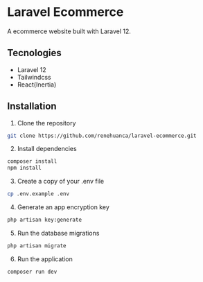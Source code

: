 # Laravel Ecommerce

A ecommerce website built with Laravel 12.

## Tecnologies

- Laravel 12
- Tailwindcss
- React(Inertia)

## Installation

1. Clone the repository

```bash
git clone https://github.com/renehuanca/laravel-ecommerce.git
```

2. Install dependencies

```bash
composer install
npm install
```

3. Create a copy of your .env file

```bash
cp .env.example .env
```

4. Generate an app encryption key

```bash
php artisan key:generate
```

5. Run the database migrations

```bash
php artisan migrate
```

6. Run the application

```bash
composer run dev
```


